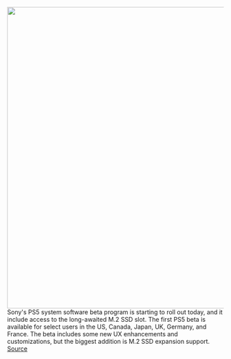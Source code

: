 <img src='https://cdn.vox-cdn.com/thumbor/1Lww-lQbLyHh5PuMt9NZFGtPqpI=/0x0:2040x1360/1200x800/filters:focal(857x517:1183x843)/cdn.vox-cdn.com/uploads/chorus_image/image/69649240/vpavic_4278_20201030_0292.0.jpg' width='700px' /><br/>
Sony's PS5 system software beta program is starting to roll out today, and it include access to the long-awaited M.2 SSD slot. The first PS5 beta is available for select users in the US, Canada, Japan, UK, Germany, and France. The beta includes some new UX enhancements and customizations, but the biggest addition is M.2 SSD expansion support.
<a href='https://www.theverge.com/2021/7/29/22599593/sony-ps5-m2-ssd-support-beta-features'> Source <a/>
